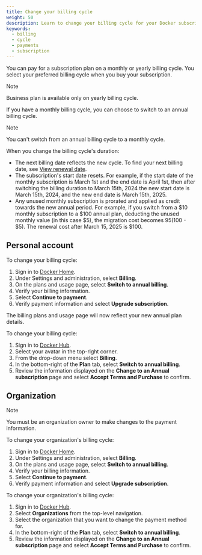 ```yaml
---
title: Change your billing cycle
weight: 50
description: Learn to change your billing cycle for your Docker subscription
keywords:
  - billing
  - cycle
  - payments
  - subscription
---
```


You can pay for a subscription plan on a monthly or yearly billing cycle. You select your preferred billing cycle when you buy your subscription.

> [!NOTE]
>
> Business plan is available only on yearly billing cycle.

If you have a monthly billing cycle, you can choose to switch to an annual billing cycle.

> [!NOTE]
>
> You can't switch from an annual billing cycle to a monthly cycle.

When you change the billing cycle's duration:

- The next billing date reflects the new cycle. To find your next billing date, see [View renewal date](history.md#view-renewal-date).
- The subscription's start date resets. For example, if the start date of the monthly subscription is March 1st and the end date is April 1st, then after switching the billing duration to March 15th, 2024 the new start date is March 15th, 2024, and the new end date is March 15th, 2025.
- Any unused monthly subscription is prorated and applied as credit towards the new annual period. For example, if you switch from a $10 monthly subscription to a $100 annual plan, deducting the unused monthly value (in this case $5), the migration cost becomes $95 ($100 - $5). The renewal cost after March 15, 2025 is $100.

<Include file="tax-compliance.md" />

## Personal account

<Tabs>
<TabItem value="docker-plan" label="Docker plan">

To change your billing cycle:

1. Sign in to [Docker Home](https://app.docker.com/).
2. Under Settings and administration, select **Billing**.
3. On the plans and usage page, select **Switch to annual billing**.
4. Verify your billing information.
5. Select **Continue to payment**.
6. Verify payment information and select **Upgrade subscription**.

The billing plans and usage page will now reflect your new annual plan details.

</TabItem>
<TabItem value="legacy-docker-plan" label="Legacy Docker plan">

To change your billing cycle:

1. Sign in to [Docker Hub](https://hub.docker.com).
2. Select your avatar in the top-right corner.
3. From the drop-down menu select **Billing**.
4. In the bottom-right of the **Plan** tab, select **Switch to annual billing**.
5. Review the information displayed on the **Change to an Annual subscription** page and select **Accept Terms and Purchase** to confirm.

</TabItem>
</Tabs>

## Organization

> [!NOTE]
>
> You must be an organization owner to make changes to the payment information.

<Tabs>
<TabItem value="docker-plan" label="Docker plan">

To change your organization's billing cycle:

1. Sign in to [Docker Home](https://app.docker.com/).
2. Under Settings and administration, select **Billing**.
3. On the plans and usage page, select **Switch to annual billing**.
4. Verify your billing information.
5. Select **Continue to payment**.
6. Verify payment information and select **Upgrade subscription**.

</TabItem>
<TabItem value="legacy-docker-plan" label="Legacy Docker plan">

To change your organization's billing cycle:

1. Sign in to [Docker Hub](https://hub.docker.com).
2. Select **Organizations** from the top-level navigation.
3. Select the organization that you want to change the payment method for.
4. In the bottom-right of the **Plan** tab, select **Switch to annual billing**.
5. Review the information displayed on the **Change to an Annual subscription** page and select **Accept Terms and Purchase** to confirm.

</TabItem>
</Tabs>
